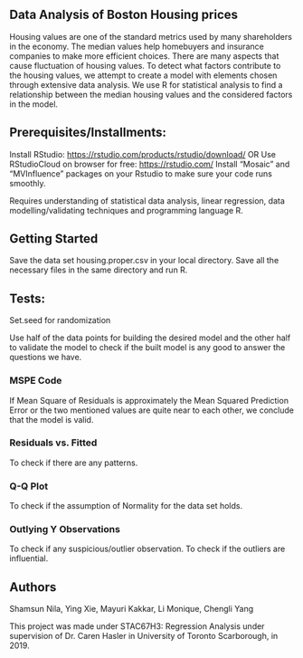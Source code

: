 ## Data Analysis of Boston Housing prices
Housing values are one of the standard metrics used by many shareholders in the economy. The median values help homebuyers and insurance companies to make more efficient choices. There are many aspects that cause fluctuation of housing values. To detect what factors contribute to the housing values, we attempt to create a model with elements chosen through extensive data analysis. We use R for statistical analysis to find a relationship between the median housing values and the considered factors in the model.

## Prerequisites/Installments:
Install RStudio: https://rstudio.com/products/rstudio/download/
OR 
Use RStudioCloud on browser for free: https://rstudio.com/
Install “Mosaic” and “MVInfluence” packages on your Rstudio to make sure your code runs smoothly. 

Requires understanding of statistical data analysis, linear regression, data modelling/validating techniques and programming language R. 

## Getting Started
Save the data set housing.proper.csv in your local directory. 
Save all the necessary files in the same directory and run R.

## Tests:

Set.seed for randomization

Use half of the data points for building the desired model and the other half to validate the model to check if the built model is any good to answer the questions we have. 

### MSPE Code
If Mean Square of Residuals is approximately the Mean Squared Prediction Error or the two mentioned values are quite near to each other, we conclude that the model is valid.

### Residuals vs. Fitted 
To check if there are any patterns. 

### Q-Q Plot
To check if the assumption of Normality for the data set holds. 

### Outlying Y Observations
To check if any suspicious/outlier observation. 
To check if the outliers are influential. 

## Authors
Shamsun Nila, Ying Xie, Mayuri Kakkar, Li Monique, Chengli Yang 	

This project was made under STAC67H3: Regression Analysis under supervision of Dr. Caren Hasler in University of Toronto Scarborough, in 2019. 
